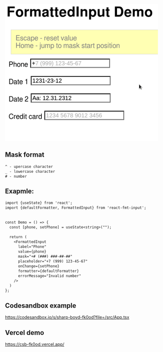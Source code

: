 ![demo](/public/formatted-input.gif)

## Mask format
```
^ - upercase character
_ - lowercase character
# - number
```

## Exapmle:

```tsx
import {useState} from 'react';
import {defaultFormatter, FormattedInput} from 'react-fmt-input';


const Demo = () => {
  const [phone, setPhone] = useState<string>("");

  return (
    <FormattedInput
      label="Phone"
      value={phone}
      mask="+# (###) ###-##-##"
      placeholder="+7 (999) 123-45-67"
      onChange={setPhone}
      formatter={defaultFormatter}
      errorMessage="Invalid number"
    />
  )
};
```

## Codesandbox example

https://codesandbox.io/s/sharp-boyd-fk0od?file=/src/App.tsx

## Vercel demo

https://csb-fk0od.vercel.app/
